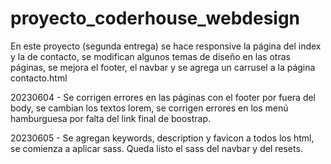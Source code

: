 # proyecto_coderhouse_webdesign
En este proyecto (segunda entrega) se hace responsive  la página del index y la de contacto, se modifican algunos temas de diseño en las otras páginas, se mejora el footer, el navbar y se agrega un carrusel a la página contacto.html

20230604 - Se corrigen errores en las páginas con el footer por fuera del body, se cambian los textos lorem, se corrigen errores en los menú hamburguesa por falta del link final de boostrap.

20230605 - Se agregan keywords, description y favicon a todos los html, se comienza a aplicar sass. Queda listo el sass del navbar y del resets.
